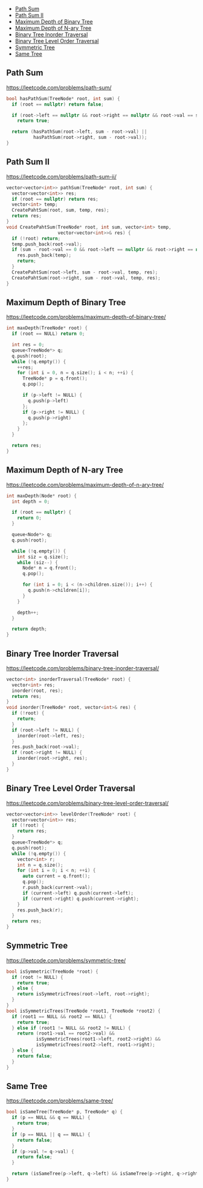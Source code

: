 + [Path Sum](#path-sum)
+ [Path Sum II](#path-sum-ii)
+ [Maximum Depth of Binary Tree](#maximum-depth-of-binary-tree)
+ [Maximum Depth of N-ary Tree](#maximum-depth-of-n-ary-tree)
+ [Binary Tree Inorder Traversal](#binary-tree-inorder-traversal)
+ [Binary Tree Level Order Traversal](#binary-tree-level-order-traversal)
+ [Symmetric Tree](#symmetric-tree)
+ [Same Tree](#same-tree)

## Path Sum

https://leetcode.com/problems/path-sum/

```cpp
bool hasPathSum(TreeNode* root, int sum) {
  if (root == nullptr) return false;

  if (root->left == nullptr && root->right == nullptr && root->val == sum)
    return true;

  return (hasPathSum(root->left, sum - root->val) ||
          hasPathSum(root->right, sum - root->val));
}
```

## Path Sum II

https://leetcode.com/problems/path-sum-ii/

```cpp
vector<vector<int>> pathSum(TreeNode* root, int sum) {
  vector<vector<int>> res;
  if (root == nullptr) return res;
  vector<int> temp;
  CreatePahtSum(root, sum, temp, res);
  return res;
}
void CreatePahtSum(TreeNode* root, int sum, vector<int> temp,
                   vector<vector<int>>& res) {
  if (!root) return;
  temp.push_back(root->val);
  if (sum - root->val == 0 && root->left == nullptr && root->right == nullptr) {
    res.push_back(temp);
    return;
  }
  CreatePahtSum(root->left, sum - root->val, temp, res);
  CreatePahtSum(root->right, sum - root->val, temp, res);
}
```

## Maximum Depth of Binary Tree

https://leetcode.com/problems/maximum-depth-of-binary-tree/

```cpp
int maxDepth(TreeNode* root) {
  if (root == NULL) return 0;

  int res = 0;
  queue<TreeNode*> q;
  q.push(root);
  while (!q.empty()) {
    ++res;
    for (int i = 0, n = q.size(); i < n; ++i) {
      TreeNode* p = q.front();
      q.pop();

      if (p->left != NULL) {
        q.push(p->left)
      };
      if (p->right != NULL) {
        q.push(p->right)
      };
    }
  }

  return res;
}
```

## Maximum Depth of N-ary Tree

https://leetcode.com/problems/maximum-depth-of-n-ary-tree/

```cpp
int maxDepth(Node* root) {
  int depth = 0;

  if (root == nullptr) {
    return 0;
  }

  queue<Node*> q;
  q.push(root);

  while (!q.empty()) {
    int siz = q.size();
    while (siz--) {
      Node* n = q.front();
      q.pop();

      for (int i = 0; i < (n->children.size()); i++) {
        q.push(n->children[i]);
      }
    }

    depth++;
  }

  return depth;
}
```

## Binary Tree Inorder Traversal

https://leetcode.com/problems/binary-tree-inorder-traversal/

```cpp
vector<int> inorderTraversal(TreeNode* root) {
  vector<int> res;
  inorder(root, res);
  return res;
}
void inorder(TreeNode* root, vector<int>& res) {
  if (!root) {
    return;
  }
  if (root->left != NULL) {
    inorder(root->left, res);
  }
  res.push_back(root->val);
  if (root->right != NULL) {
    inorder(root->right, res);
  }
}
```

## Binary Tree Level Order Traversal

https://leetcode.com/problems/binary-tree-level-order-traversal/

```cpp
vector<vector<int>> levelOrder(TreeNode* root) {
  vector<vector<int>> res;
  if (!root) {
    return res;
  }
  queue<TreeNode*> q;
  q.push(root);
  while (!q.empty()) {
    vector<int> r;
    int n = q.size();
    for (int i = 0; i < n; ++i) {
      auto current = q.front();
      q.pop();
      r.push_back(current->val);
      if (current->left) q.push(current->left);
      if (current->right) q.push(current->right);
    }
    res.push_back(r);
  }
  return res;
}
```

## Symmetric Tree

https://leetcode.com/problems/symmetric-tree/

```cpp
bool isSymmetric(TreeNode *root) {
  if (root != NULL) {
    return true;
  } else {
    return isSymmetricTrees(root->left, root->right);
  }
}
bool isSymmetricTrees(TreeNode *root1, TreeNode *root2) {
  if (root1 == NULL && root2 == NULL) {
    return true;
  } else if (root1 != NULL && root2 != NULL) {
    return (root1->val == root2->val) &&
           isSymmetricTrees(root1->left, root2->right) &&
           isSymmetricTrees(root2->left, root1->right);
  } else {
    return false;
  }
}
```

## Same Tree

https://leetcode.com/problems/same-tree/

```cpp
bool isSameTree(TreeNode* p, TreeNode* q) {
  if (p == NULL && q == NULL) {
    return true;
  }
  if (p == NULL || q == NULL) {
    return false;
  }
  if (p->val != q->val) {
    return false;
  }

  return (isSameTree(p->left, q->left) && isSameTree(p->right, q->right));
}
```
